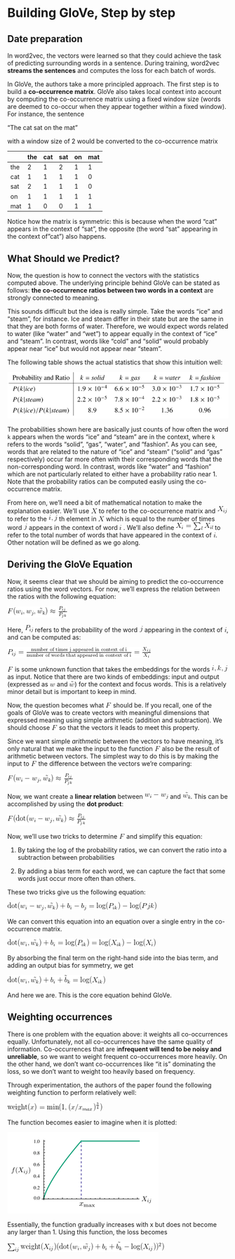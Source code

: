 # Building GloVe, Step by step

## Date preparation

In word2vec, the vectors were learned so that they could achieve the task of predicting surrounding words in a sentence.  During training, word2vec **streams the sentences** and computes the loss for each batch of words.

In GloVe, the authors take a more principled approach. The first step is to build a **co-occurrence matrix**. GloVe also takes local context into account by computing the co-occurrence matrix using a fixed window size (words are deemed to co-occur when they appear together within a fixed window). For instance, the sentence

“The cat sat on the mat”

with a window size of  2 would be converted to the co-occurrence matrix

| | the | cat | sat | on | mat |
|-| --- | --- | --- | -- | --- |
| the | 2 | 1 | 2 | 1 | 1 |
| cat | 1 | 1 | 1 | 1 | 0 |
| sat | 2 | 1 | 1 | 1 | 0 |
| on  | 1 | 1 | 1 | 1 | 1 |
| mat | 1 | 0 | 0 | 1 | 1 |

Notice how the matrix is symmetric: this is because when the word “cat” appears in the context of “sat”, the opposite (the word “sat” appearing in the context of”cat”) also happens.

## What Should we Predict?

Now, the question is how to connect the vectors with the statistics computed above. The underlying principle behind GloVe can be stated as follows: **the co-occurrence ratios between two words in a context** are strongly connected to meaning.

This sounds difficult but the idea is really simple. Take the words “ice” and “steam”, for instance. Ice and steam differ in their state but are the same in that they are both forms of water. Therefore, we would expect words related to water (like “water” and “wet”) to appear equally in the context of “ice” and “steam”. In contrast, words like “cold” and “solid” would probably appear near “ice” but would not appear near “steam”.

The following table shows the actual statistics that show this intuition well:

![](./images/58.png)

The probabilities shown here are basically just counts of how often the word `k` appears when the words “ice” and “steam” are in the context, where `k`  refers to the words “solid”, “gas”, “water”, and “fashion”. As you can see, words that are related to the nature of “ice” and “steam” (“solid” and “gas” respectively) occur far more often with their corresponding words that the non-corresponding word. In contrast, words like “water” and “fashion” which are not particularly related to either have a probability ratio near 1. Note that the probability ratios can be computed easily using the co-occurrence matrix.

From here on, we’ll need a bit of mathematical notation to make the explanation easier. We’ll use ![X](./images/X.png) to refer to the co-occurrence matrix and ![X_ij](./images/X_ij.png)  to refer to the ![ij](./images/ij.png) th element in ![X](./images/X.png) which is equal to the number of times word ![j](./images/j.png) appears in the context of word ![i](./images/i.png) . We’ll also define ![X_i](./images/X_i.png)  to refer to the total number of words that have appeared in the context of ![i](./images/i.png). Other notation will be defined as we go along.

## Deriving the GloVe Equation

Now, it seems clear that we should be aiming to predict the co-occurrence ratios using the word vectors. For now, we’ll express the relation between the ratios with the following equation:

![](./images/59.png)

Here, ![P_ij](./images/P_ij.png) refers to the probability of the word ![j](./images/j.png) appearing in the context of ![i](./images/i.png), and can be computed as:

![](./images/60.png)

![F](./images/F.png) is some unknown function that takes the embeddings for the words ![ijk](./images/ijk.png) as input. Notice that there are two kinds of embeddings: input and output (expressed as ![w](./images/w.png) and ![w_hat](./images/w_hat.png)) for the context and focus words. This is a relatively minor detail but is important to keep in mind.

Now, the question becomes what ![F](./images/F.png) should be.  If you recall, one of the goals of GloVe was to create vectors with meaningful dimensions that expressed meaning using simple arithmetic (addition and subtraction). We should choose ![F](./images/F.png) so that the vectors it leads to meet this property.

Since we want simple *arithmetic* between the vectors to have meaning, it’s only natural that we make the input to the function ![F](./images/F.png) also be the result of arithmetic between vectors. The simplest way to do this is by making the input to ![F](./images/F.png) the difference between the vectors we’re comparing:

![](./images/62.png)

Now, we want create a **linear relation** between ![wi-wj](./images/wi-wj.png) and ![wk_hat](./images/wk_hat.png). This can be accomplished by using the **dot product**:

![](./images/61.png)

Now, we’ll use two tricks to determine ![F](./images/F.png) and simplify this equation:

1. By taking the log of the probability ratios, we can convert the ratio into a subtraction between probabilities

2. By adding a bias term for each word, we can capture the fact that some words just occur more often than others.

These two tricks give us the following equation:

![](./images/63.png)

We can convert this equation into an equation over a single entry in the co-occurrence matrix.

![](./images/64.png)

By absorbing the final term on the right-hand side into the bias term, and adding an output bias for symmetry, we get

![](./images/65.png)

And here we are. This is the core equation behind GloVe.

## Weighting occurrences

There is one problem with the equation above: it weights all co-occurrences equally. Unfortunately, not all co-occurrences have the same quality of information. Co-occurrences that are i**nfrequent will tend to be noisy and unreliable**, so we want to weight frequent co-occurrences more heavily. On the other hand, we don’t want co-occurrences like “it is” dominating the loss, so we don’t want to weight too heavily based on frequency.

Through experimentation, the authors of the paper found the following weighting function to perform relatively well:

![](./images/66.png)

The function becomes easier to imagine when it is plotted:

![](./images/67.png)

Essentially, the function gradually increases with x  but does not become any larger than 1. Using this function, the loss becomes

![](./images/68.png)
